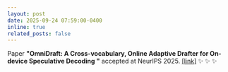 ```yaml
---
layout: post
date: 2025-09-24 07:59:00-0400
inline: true
related_posts: false
---
```


Paper **"OmniDraft: A Cross-vocabulary, Online Adaptive Drafter for On-device Speculative Decoding
"** accepted at NeurIPS 2025. [[link]](https://www.linkedin.com/feed/update/urn:li:activity:7374593486467002369/) :sparkles: :sparkles: :sparkles:
